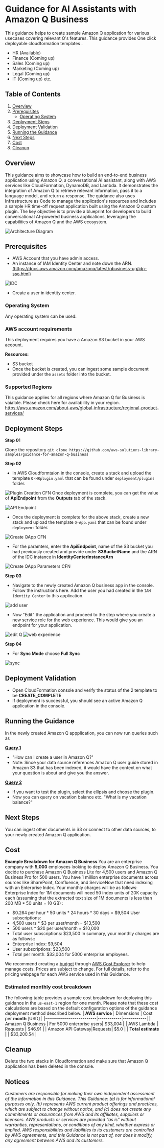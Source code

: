 # Guidance for AI Assistants with Amazon Q Business

This guidance helps to create sample Amazon Q application for various usecases covering relevant Q's features. This guidance provides One click deployable cloudformation templates .

* HR (Available)
* Finance (Coming up)
* Sales (Coming up)
* Marketing (Coming up)
* Legal (Coming up)
* IT (Coming up)
etc.

## Table of Contents 

1. [Overview](#overview)
2. [Prerequisites](#prerequisites)
    - [Operating System](#operating-system)
3. [Deployment Steps](#deployment-steps)
4. [Deployment Validation](#deployment-validation)
5. [Running the Guidance](#running-the-guidance)
6. [Next Steps](#next-steps)
7. [Cost](#cost)
8. [Cleanup](#cleanup)

## Overview

This guidance aims to showcase how to build an end-to-end business application using Amazon Q, a conversational AI assistant, along with AWS services like CloudFormation, DynamoDB, and Lambda. It demonstrates the integration of Amazon Q to retrieve relevant information, pass it to a language model, and return a response. The guidance also uses Infrastructure as Code to manage the application's resources and includes a sample HR time-off request application built using the Amazon Q custom plugin. The key objective is to provide a blueprint for developers to build conversational AI-powered business applications, leveraging the capabilities of Amazon Q and the AWS ecosystem.

![Architecture Diagram](./assets/archdiagram.png)

## Prerequisites 
- AWS Account that you have admin access.
-  An instance of IAM Identity Center and note down the ARN. [(https://docs.aws.amazon.com/amazonq/latest/qbusiness-ug/idp-sso.html)](https://docs.aws.amazon.com/singlesignon/latest/userguide/get-set-up-for-idc.html)

![IDC](assets/IDC.png?raw=true "IDC")
-  Create a user in identity center.

### Operating System 

Any operating system can be used.

### AWS account requirements

This deployment requires you have a Amazon S3 bucket in your AWS account.

**Resources:**
- S3 bucket 
- Once the bucket is created, you can ingest some sample document provided under the `assets` folder into the bucket.


### Supported Regions 

This guidance applies for all regions where Amazon Q for Business is vaialble. Please check here for availability in your region. https://aws.amazon.com/about-aws/global-infrastructure/regional-product-services/


## Deployment Steps

**Step 01**

Clone the repository ```git clone https://github.com/aws-solutions-library-samples/guidance-for-amazon-q-business ```

**Step 02**


- In AWS Cloudformtaion in the console, create a stack and upload the template `Q-HRplugin.yaml` that can be found under `deployment/plugins` folder.


![Plugin Creation CFN](assets/CreatePluginCFN.png?raw=true "Create Plugin CFN")
Once deployment is complete, you can get the value of  **ApiEndpoint** from the **Outputs** tab of the stack.

![API Endpoint](assets/APIEndpoint.png?raw=true "API Endpoint")
- Once the deployment is complete for the above stack, create a new stack and upload the template `Q-App.yaml` that can be found under `deployment` folder.

![Create QApp CFN](assets/CreateQAppCFN.png?raw=true "Create QApp CFN")
- For the paramters, enter the **ApiEndpoint**, name of the S3 bucket you had previously created and provide under **S3BucketName** and the ARN of the IDC instance in **IdentityCenterInstanceArn**

![Create QApp Parameters CFN](assets/CreateQAppParametersCFN.png?raw=true "Create QApp Parameters CFN")

**Step 03**
- Navigate to the newly created Amazon Q business app in the console. Follow the instructions here. Add the user you had created in the `IAM Identity Center` to this application.

![add user](assets/addUser.png?raw=true "Add User")

- Now "Edit" the application and proceed to the step where you create a new service role for the web experience. This would give you an endpoint for your application.

![edit Q](assets/editQ.png?raw=true "Edit Q")
![web experience](assets/webexperience.png?raw=true "Web Experience")
  
**Step 04**

- For **Sync Mode** choose **Full Sync**
  
![sync](assets/sync.png?raw=true "sync")

## Deployment Validation  

* Open CloudFormation console and verify the status of the 2 template to be **CREATE_COMPLETE**
* If deployment is successful, you should see an active Amazon Q application in the console.

## Running the Guidance 

In the newly created Amazon Q appplication, you can now run queries such as 

<u>**Query 1**</u>
- "How can I create a user in Amazon Q?"
- Note: Since your data source references Amazon Q user guide stored in Amazon S3 that has been indexed, it would have the context on what your question is about and give you the answer.

<u>**Query 2**</u>
- If you want to test the plugin, select the ellipsis and choose the plugin.
- Now you can query on vacation balance etc. "What is my vacation balance?"
  
## Next Steps 

You can ingest other documents in S3 or connect to other data sources, to your newly created Amazon Q application.


## Cost 
**Example Breakdown for Amazon Q Business**
You are an enterprise company with **5,000** employees looking to deploy Amazon Q Business. You decide to purchase Amazon Q Business Lite for 4,500 users and Amazon Q Business Pro for 500 users. You have 1 million enterprise documents across sources like SharePoint, Confluence, and ServiceNow that need indexing with an Enterprise Index. Your monthly charges will be as follows:
Enterprise Index for 1M documents will need 50 index units of 20K capacity each (assuming that the extracted text size of 1M documents is less than 200 MB * 50 units = 10 GB) :
* $0.264 per hour * 50 units * 24 hours * 30 days = $9,504
User subscriptions:
* 4,500 users * $3 per user/month = $13,500 
* 500 users * $20 per user/month = $10,000
* Total user subscriptions: $23,500
In summary, your monthly charges are as follows::
* Enterprise Index: $9,504
* User subscriptions: $23,500
* Total per month: $33,004 for 5000 enterprise employees.

We recommend creating a [budget](https://docs.aws.amazon.com/cost-management/latest/userguide/budgets-create.html) through [AWS Cost Explorer](http://aws.amazon.com/aws-cost-management/aws-cost-explorer/) to help manage costs. Prices are subject to change. For full details, refer to the pricing webpage for each AWS service used in this Guidance.

### Estimated monthly cost breakdown
The following table provides a sample cost breakdown for deploying this guidance  in the `us-east-1` region for one month.  Please note that these cost calculations are based on the default configuration options of the guidance deployment method described below.
| **AWS service**          | Dimensions | Cost per **month** \[USD\] |
|--------------------------|------------|------------|
| Amazon Q Business  | For 5000 enterprise users| \$33,004 |
| AWS Lambda    | Requests | \$46.91 |
| Amazon API Gateway|Requests| \$5.0 |
| **Total estimate** |  | \$33,200.54  |


## Cleanup 

Delete the two stacks in Cloudformation and make sure that Amazon Q application has been deleted in the console.

## Notices 

*Customers are responsible for making their own independent assessment of the information in this Guidance. This Guidance: (a) is for informational purposes only, (b) represents AWS current product offerings and practices, which are subject to change without notice, and (c) does not create any commitments or assurances from AWS and its affiliates, suppliers or licensors. AWS products or services are provided “as is” without warranties, representations, or conditions of any kind, whether express or implied. AWS responsibilities and liabilities to its customers are controlled by AWS agreements, and this Guidance is not part of, nor does it modify, any agreement between AWS and its customers.*

